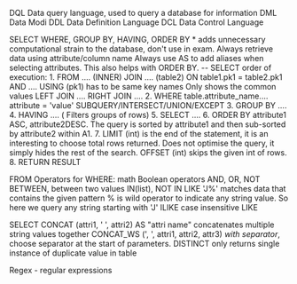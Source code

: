 DQL
     Data query language, used to query a database for information
DML
     Data Modi
DDL
     Data Definition Language
DCL
     Data Control Language


SELECT
     WHERE, GROUP BY, HAVING, ORDER BY
     * adds unnecessary computational strain to the database, don't use in exam. 
     Always retrieve data using attribute/column name
     Always use AS to add aliases when selecting attributes. This also helps with ORDER BY.
     --
     SELECT order of execution:
     1. FROM ....
         (INNER) JOIN .... (table2)
            ON table1.pk1 = table2.pk1
            AND ....
            USING (pk1) has to be same key names
            Only shows the common values
         LEFT JOIN ....
         RIGHT JOIN ....
    2. WHERE table.attribute_name.... attribute = 'value'
    SUBQUERY/INTERSECT/UNION/EXCEPT
    3. GROUP BY ....
    4. HAVING .... ( Filters groups of rows)
    5. SELECT ....
    6. ORDER BY attribute1 ASC, attribute2DESC. The query is sorted by attribute1 and then sub-sorted by attribute2 within A1.
    7. LIMIT (int) is the end of the statement, it is an interesting to choose total rows returned. Does not optimise the query, it simply hides the rest of the search. OFFSET (int) skips the given int of rows.
    8. RETURN RESULT

FROM
Operators for WHERE:
     math Boolean operators
     AND, OR, NOT
     BETWEEN, between two values
     IN(list), NOT IN
     LIKE 'J%' matches data that contains the given pattern
     % is wild operator to indicate any string value. So here we query any string starting with 'J'
     ILIKE case insensitive LIKE

SELECT
CONCAT (attri1, ' ', attri2) AS "attri name"
concatenates multiple string values together 
CONCAT_WS (', ', attri1, attri2, attr3) 
*with separator*, choose separator at the start of parameters.
DISTINCT only returns single instance of duplicate value in table



Regex - regular expressions
     
     